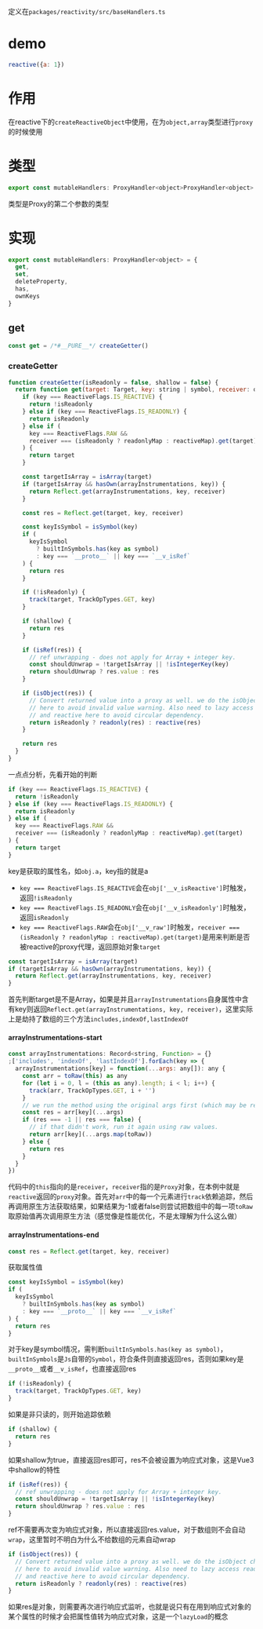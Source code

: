 定义在`packages/reactivity/src/baseHandlers.ts`

# demo

```js
reactive({a: 1})
```

# 作用

在reactive下的`createReactiveObject`中使用，在为`object,array`类型进行`proxy`的时候使用

# 类型

```js
export const mutableHandlers: ProxyHandler<object>ProxyHandler<object>
```

类型是Proxy的第二个参数的类型

# 实现

```js
export const mutableHandlers: ProxyHandler<object> = {
  get,
  set,
  deleteProperty,
  has,
  ownKeys
}
```

## get

```js
const get = /*#__PURE__*/ createGetter()
```

### createGetter

```js
function createGetter(isReadonly = false, shallow = false) {
  return function get(target: Target, key: string | symbol, receiver: object) {
    if (key === ReactiveFlags.IS_REACTIVE) {
      return !isReadonly
    } else if (key === ReactiveFlags.IS_READONLY) {
      return isReadonly
    } else if (
      key === ReactiveFlags.RAW &&
      receiver === (isReadonly ? readonlyMap : reactiveMap).get(target)
    ) {
      return target
    }

    const targetIsArray = isArray(target)
    if (targetIsArray && hasOwn(arrayInstrumentations, key)) {
      return Reflect.get(arrayInstrumentations, key, receiver)
    }

    const res = Reflect.get(target, key, receiver)

    const keyIsSymbol = isSymbol(key)
    if (
      keyIsSymbol
        ? builtInSymbols.has(key as symbol)
        : key === `__proto__` || key === `__v_isRef`
    ) {
      return res
    }

    if (!isReadonly) {
      track(target, TrackOpTypes.GET, key)
    }

    if (shallow) {
      return res
    }

    if (isRef(res)) {
      // ref unwrapping - does not apply for Array + integer key.
      const shouldUnwrap = !targetIsArray || !isIntegerKey(key)
      return shouldUnwrap ? res.value : res
    }

    if (isObject(res)) {
      // Convert returned value into a proxy as well. we do the isObject check
      // here to avoid invalid value warning. Also need to lazy access readonly
      // and reactive here to avoid circular dependency.
      return isReadonly ? readonly(res) : reactive(res)
    }

    return res
  }
}
```

一点点分析，先看开始的判断

```js
if (key === ReactiveFlags.IS_REACTIVE) {
  return !isReadonly
} else if (key === ReactiveFlags.IS_READONLY) {
  return isReadonly
} else if (
  key === ReactiveFlags.RAW &&
  receiver === (isReadonly ? readonlyMap : reactiveMap).get(target)
) {
  return target
}
```

key是获取的属性名，如`obj.a`，key指的就是a

* `key === ReactiveFlags.IS_REACTIVE`会在`obj['__v_isReactive']`时触发，返回`!isReadonly`
* `key === ReactiveFlags.IS_READONLY`会在`obj['__v_isReadonly']`时触发，返回`isReadonly`
* `key === ReactiveFlags.RAW`会在`obj['__v_raw']`时触发，`receiver === (isReadonly ? readonlyMap : reactiveMap).get(target)`是用来判断是否被reactive的proxy代理，返回原始对象`target`

```js
const targetIsArray = isArray(target)
if (targetIsArray && hasOwn(arrayInstrumentations, key)) {
  return Reflect.get(arrayInstrumentations, key, receiver)
}
```

首先判断target是不是Array，如果是并且`arrayInstrumentations`自身属性中含有key则返回`Reflect.get(arrayInstrumentations, key, receiver)`，这里实际上是劫持了数组的三个方法`includes,indexOf,lastIndexOf`

#### arrayInstrumentations-start

```js
const arrayInstrumentations: Record<string, Function> = {}
;['includes', 'indexOf', 'lastIndexOf'].forEach(key => {
  arrayInstrumentations[key] = function(...args: any[]): any {
    const arr = toRaw(this) as any
    for (let i = 0, l = (this as any).length; i < l; i++) {
      track(arr, TrackOpTypes.GET, i + '')
    }
    // we run the method using the original args first (which may be reactive)
    const res = arr[key](...args)
    if (res === -1 || res === false) {
      // if that didn't work, run it again using raw values.
      return arr[key](...args.map(toRaw))
    } else {
      return res
    }
  }
})
```

代码中的`this`指向的是`receiver`，`receiver`指的是`Proxy`对象，在本例中就是`reactive`返回的`proxy`对象。首先对`arr`中的每一个元素进行`track`依赖追踪，然后再调用原生方法获取结果，如果结果为-1或者false则尝试把数组中的每一项`toRaw`取原始值再次调用原生方法（感觉像是性能优化，不是太理解为什么这么做）

#### arrayInstrumentations-end

```js
const res = Reflect.get(target, key, receiver)
```

获取属性值

```js
const keyIsSymbol = isSymbol(key)
if (
  keyIsSymbol
    ? builtInSymbols.has(key as symbol)
    : key === `__proto__` || key === `__v_isRef`
) {
  return res
}
```

对于key是symbol情况，需判断`builtInSymbols.has(key as symbol)`，`builtInSymbols`是`Js`自带的`Symbol`，符合条件则直接返回res，否则如果key是`__proto__`或者`__v_isRef`，也直接返回res

```js
if (!isReadonly) {
  track(target, TrackOpTypes.GET, key)
}
```

如果是非只读的，则开始追踪依赖

```js
if (shallow) {
  return res
}
```

如果shallow为true，直接返回res即可，res不会被设置为响应式对象，这是Vue3中shallow的特性

```js
if (isRef(res)) {
  // ref unwrapping - does not apply for Array + integer key.
  const shouldUnwrap = !targetIsArray || !isIntegerKey(key)
  return shouldUnwrap ? res.value : res
}
```

ref不需要再次变为响应式对象，所以直接返回res.value，对于数组则不会自动`wrap`，这里暂时不明白为什么不给数组的元素自动wrap

```js
if (isObject(res)) {
  // Convert returned value into a proxy as well. we do the isObject check
  // here to avoid invalid value warning. Also need to lazy access readonly
  // and reactive here to avoid circular dependency.
  return isReadonly ? readonly(res) : reactive(res)
}
```

如果res是对象，则需要再次进行响应式监听，也就是说只有在用到响应式对象的某个属性的时候才会把属性值转为响应式对象，这是一个`lazyLoad`的概念


